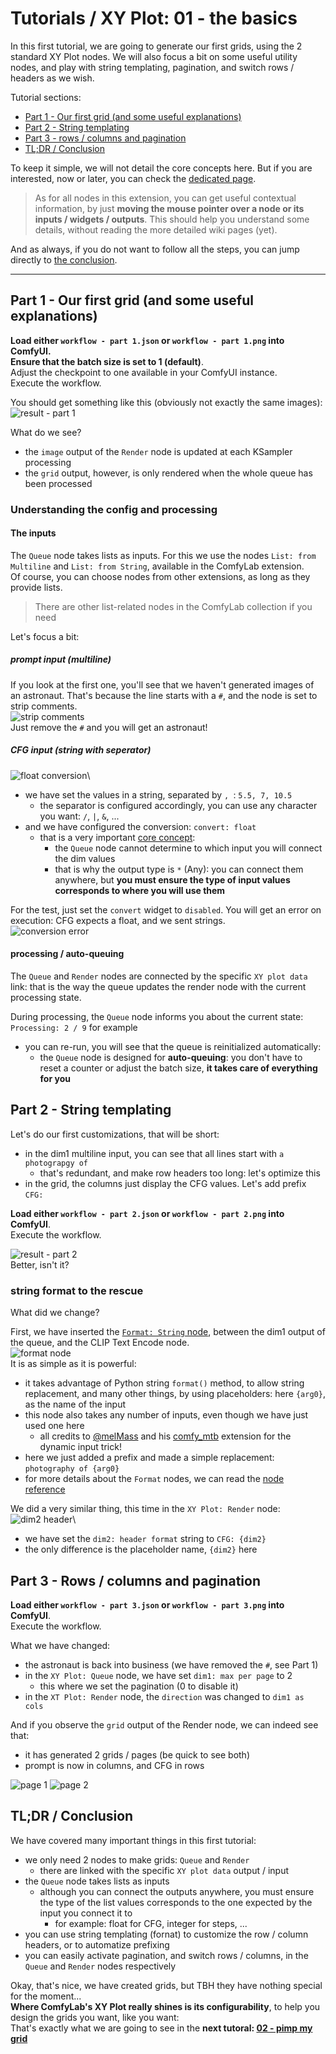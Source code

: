 # Tutorials / XY Plot: 01 - the basics

In this first tutorial, we are going to generate our first grids, using the 2 standard XY Plot nodes.
We will also focus a bit on some useful utility nodes, and play with string templating, pagination, and switch rows / headers as we wish.

Tutorial sections:

- [Part 1 - Our first grid (and some useful explanations)](#part-1---our-first-grid-and-some-useful-explanations)
- [Part 2 - String templating](#part-2---string-templating)
- [Part 3 - rows / columns and pagination](#part-3---rows--columns-and-pagination)
- [TL;DR / Conclusion](#tldr--conclusion)

To keep it simple, we will not detail the core concepts here. But if you are interested, now or later, you can check the [dedicated page](../../../node%20reference/xy%20plot/00%20-%20core%20concepts.md).

> As for all nodes in this extension, you can get useful contextual information, by just **moving the mouse pointer over a node or its inputs / widgets / outputs**. This should help you understand some details, without reading the more detailed wiki pages (yet).

And as always, if you do not want to follow all the steps, you can jump directly to [the conclusion](#tldr--conclusion).

---

## Part 1 - Our first grid (and some useful explanations)

**Load either `workflow - part 1.json` or `workflow - part 1.png` into ComfyUI.**\
**Ensure that the batch size is set to 1 (default)**.\
Adjust the checkpoint to one available in your ComfyUI instance.\
Execute the workflow.

You should get something like this (obviously not exactly the same images):
![result - part 1](./details/result%20-%20part%201.jpg)

What do we see?

- the `image` output of the `Render` node is updated at each KSampler processing
- the `grid` output, however, is only rendered when the whole queue has been processed

### Understanding the config and processing

#### The inputs

The `Queue` node takes lists as inputs. For this we use the nodes `List: from Multiline` and `List: from String`, available in the ComfyLab extension.\
Of course, you can choose nodes from other extensions, as long as they provide lists.

> There are other list-related nodes in the ComfyLab collection if you need

Let's focus a bit:

##### prompt input (multiline)

If you look at the first one, you'll see that we haven't generated images of an astronaut. That's because the line starts with a `#`, and the node is set to strip comments.\
![strip comments](./details/detail%20-%20part%201%20-%20comments.jpg)\
Just remove the `#` and you will get an astronaut!

##### CFG input (string with seperator)

![float conversion](./details/detail%20-%20part%201%20-%20float.jpg)\

- we have set the values in a string, separated by `, `: `5.5, 7, 10.5`
  - the separator is configured accordingly, you can use any character you want: `/`, `|`, `&`, ...
- and we have configured the conversion: `convert: float`
  - that is a very important [core concept](../../../node%20reference/xy%20plot/00%20-%20core%20concepts.md):
    - the `Queue` node cannot determine to which input you will connect the dim values
    - that is why the output type is `*` (Any): you can connect them anywhere, but **you must ensure the type of input values corresponds to where you will use them**

For the test, just set the `convert` widget to `disabled`. You will get an error on execution: CFG expects a float, and we sent strings.\
![conversion error](./details/detail%20-%20part%201%20-%20convert%20error.jpg)

#### processing / auto-queuing

The `Queue` and `Render` nodes are connected by the specific `XY plot data` link: that is the way the queue updates the render node with the current processing state.

During processing, the `Queue` node informs you about the current state: `Processing: 2 / 9` for example

- you can re-run, you will see that the queue is reinitialized automatically:
  - the `Queue` node is designed for **auto-queuing**: you don't have to reset a counter or adjust the batch size, **it takes care of everything for you**

## Part 2 - String templating

Let's do our first customizations, that will be short:

- in the dim1 multiline input, you can see that all lines start with `a photograpgy of`
  - that's redundant, and make row headers too long: let's optimize this
- in the grid, the columns just display the CFG values. Let's add prefix `CFG: `

**Load either `workflow - part 2.json` or `workflow - part 2.png` into ComfyUI**.\
Execute the workflow.

![result - part 2](./details/result%20-%20part%202.jpg)\
Better, isn't it?

### string format to the rescue

What did we change?

First, we have inserted the [`Format: String` node](../../../node%20reference/format.md), between the dim1 output of the queue, and the CLIP Text Encode node.\
![format node](./details/detail%20-%20part%202%20-%20prompt.jpg)\
It is as simple as it is powerful:

- it takes advantage of Python string `format()` method, to allow string replacement, and many other things, by using placeholders: here `{arg0}`, as the name of the input
- this node also takes any number of inputs, even though we have just used one here
  - all credits to [@melMass](https://github.com/melMass) and his [comfy_mtb](https://github.com/melMass/comfy_mtb) extension for the dynamic input trick!
- here we just added a prefix and made a simple replacement: `photography of {arg0}`
- for more details about the `Format` nodes, we can read the [node reference](../../../node%20reference/format.md)

We did a very similar thing, this time in the `XY Plot: Render` node:\
![dim2 header](./details/detail%20-%20part%202%20-%20header.jpg)\

- we have set the `dim2: header format` string to `CFG: {dim2}`
- the only difference is the placeholder name, `{dim2}` here

## Part 3 - Rows / columns and pagination

**Load either `workflow - part 3.json` or `workflow - part 3.png` into ComfyUI**.\
Execute the workflow.

What we have changed:

- the astronaut is back into business (we have removed the `#`, see Part 1)
- in the `XY Plot: Queue` node, we have set `dim1: max per page` to 2
  - this where we set the pagination (0 to disable it)
- in the `XT Plot: Render` node, the `direction` was changed to `dim1 as cols`

And if you observe the `grid` output of the Render node, we can indeed see that:

- it has generated 2 grids / pages (be quick to see both)
- prompt is now in columns, and CFG in rows

![page 1](./details/result%20-%20part%203%20-%20page%201.jpg)
![page 2](./details/result%20-%20part%203%20-%20page%202.jpg)

## TL;DR / Conclusion

We have covered many important things in this first tutorial:

- we only need 2 nodes to make grids: `Queue` and `Render`
  - there are linked with the specific `XY plot data` output / input
- the `Queue` node takes lists as inputs
  - although you can connect the outputs anywhere, you must ensure the type of the list values corresponds to the one expected by the input you connect it to
    - for example: float for CFG, integer for steps, ...
- you can use string templating (fornat) to customize the row / column headers, or to automatize prefixing
- you can easily activate pagination, and switch rows / columns, in the `Queue` and `Render` nodes respectively

Okay, that's nice, we have created grids, but TBH they have nothing special for the moment...\
**Where ComfyLab's XY Plot really shines is its configurability**, to help you design the grids you want, like you want:\
That's exactly what we are going to see in the **next tutoral: [02 - pimp my grid](../02%20-%20pimp%20my%20grid/)**
